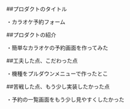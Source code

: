##プロダクトのタイトル

・カラオケ予約フォーム


##プロダクトの紹介

・簡単なカラオケの予約画面を作ってみた



##工夫した点、こだわった点

・機種をプルダウンメニューで作ったとこ



##苦戦した点、もう少し実装したかった点

・予約の一覧画面をもう少し見やすくしたかった
